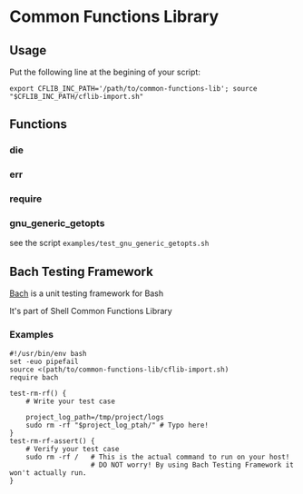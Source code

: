 Common Functions Library
========================

## Usage

Put the following line at the begining of your script:

    export CFLIB_INC_PATH='/path/to/common-functions-lib'; source "$CFLIB_INC_PATH/cflib-import.sh"
    
## Functions

### die
### err
### require
### gnu_generic_getopts

see the script `examples/test_gnu_generic_getopts.sh`

## Bach Testing Framework

[Bach](lib/bach/) is a unit testing framework for Bash

It's part of Shell Common Functions Library

### Examples

    #!/usr/bin/env bash
    set -euo pipefail
    source <(path/to/common-functions-lib/cflib-import.sh)
    require bach

    test-rm-rf() {
        # Write your test case

        project_log_path=/tmp/project/logs
        sudo rm -rf "$project_log_ptah/" # Typo here!
    }
    test-rm-rf-assert() {
        # Verify your test case
        sudo rm -rf /   # This is the actual command to run on your host!
                        # DO NOT worry! By using Bach Testing Framework it won't actually run.
    }
